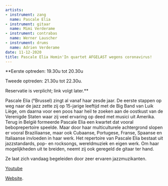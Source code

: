 ```yaml
---
artists:
- instrument: zang
  name: Pascale Elia
- instrument: gitaar
  name: Mimi Verderame
- instrument: contrabas
  name: Werner Lauscher
- instrument: drums
  name: Adrien Verderame
date: 11-12-2020
title: Pascale Elia Homin'In quartet AFGELAST wegens coronavirus!
---
```

**Eerste optreden: 19.30u tot 20.30u 

Tweede optreden: 21.30u tot 22.30u. 

Reservatie is verplicht; link volgt later.** 

Pascale Elia (°Brussel) zingt al vanaf haar zesde jaar. De eerste stappen op weg naar de jazz 
zette zij op 15-jarige leeftijd met de Big Band van Luik Liège, om daarna voor een poos haar 
heil te zoeken aan de oostkust van de Verenigde Staten waar zij veel ervaring op deed met 
musici uit Amerika. Terug in België formeerde Pascale Elia een kwartet dat vooral beboprepertoire 
speelde. Maar door haar multiculturele achtergrond slopen er vooral Braziliaanse, maar ook Cubaanse, 
Portugese, Franse, Spaanse en Italiaanse invloeden in haar werk. Het repertoire van Pascale Elia 
bestaat uit jazzstandards, pop- en rocksongs, wereldmuziek en eigen werk. Om haar mogelijkheden 
uit te breiden, neemt zij ook geregeld de gitaar ter hand. 

Ze laat zich vandaag begeleiden door zeer ervaren jazzmuzikanten.

[Youtube](https://youtu.be/_3CGAq0UgLs) 

[Website](http://pascaleelia.com/Home.html).